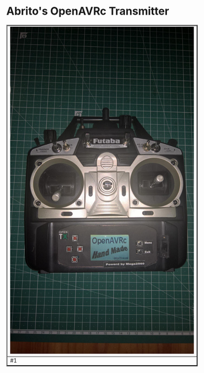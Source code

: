 # Abrito's OpenAVRc Transmitter

<table border="2">
<tr>
<td><img src="https://github.com/Ingwie/OpenAVRc_Hw/blob/V3/User's%20OpenAVRc%20Transmitters/Abrito/IMG_1.jpg" border="0"/></td>
</tr>
<tr>
<td>     #1</td>
</table>

